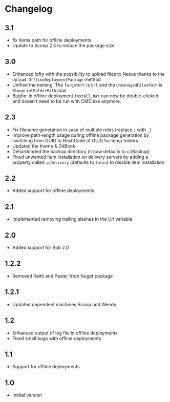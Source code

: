 # Changelog

## 3.1
* fix items path for offline deployments
* Update to Scoop 2.5 to reduce the package size

## 3.0
* Enhanced lofty with the possibility to upload files to Nexus thanks to the `Upload-OfflineDeploymentPackage` method
* Unified the naming. The `TargetUrl` is `Url` and the `UnmanagedFilesPath` is `BlueprintFolderPath` now
* Bugfix: In offline deployment `install.bat` can now be double-clicked and doesn't need to be run with CMD.exe anymore.

## 2.3
* Fix filename generation in case of multiple roles (replace `;` with `_`)
* Improve path-length usage during offline package generation by switching from GUID to HashCode of GUID for temp folders
* Updated the theme & GitBook
* Dehardcoded the backup directory (it now defaults to c:\Backup)
* Fixed unwanted item installation on delivery servers by adding a property called `isDelivery` (defaults to `false`) to disable item installation  

## 2.2
* Added support for offline deployments

## 2.1
* Implemented removing trailing slashes in the Url variable

## 2.0
* Added support for Bob 2.0

## 1.2.2
* Removed Keith and Pester from Nuget package

## 1.2.1
* Updated dependent machines Scoop and Wendy.

## 1.2
* Enhanced output of log file in offline deployments
* Fixed small bugs with offline deployments

## 1.1
* Support for offline deployments

## 1.0
* Initital version
